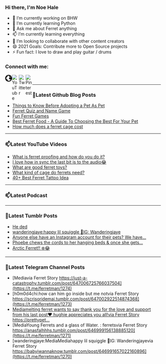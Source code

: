 ### Hi there, I'm Noe Hale

- 🔭 I’m currently working on BHW
- 🌱 I’m currently learning Python
- 💬 Ask me about Ferret anything
- 📫 I’m currently learning everything
- 🔭 I’m looking to collaborate with other content creators
- 😄 2021 Goals: Contribute more to Open Source projects
- ⚡ Fun fact: I love to draw and play guitar / drums

### Connect with me:

[<img align="left" alt="ferretvoice.com" width="22px" src="https://raw.githubusercontent.com/iconic/open-iconic/master/svg/globe.svg" />](https://ferretvoice.com)
[<img align="left" alt="YouTube" width="22px" src="https://cdn.jsdelivr.net/npm/simple-icons@v3/icons/youtube.svg" />](https://www.youtube.com/channel/UCk665XTfaMLVwFVWUmgnDiw)
[<img align="left" alt="Twitter" width="22px" src="https://cdn.jsdelivr.net/npm/simple-icons@v3/icons/twitter.svg" />](https://twitter.com/voiceferret)
[<img align="left" alt="Pinterest" width="22px" src="https://cdn.jsdelivr.net/npm/simple-icons@v3/icons/pinterest.svg" />](https://www.pinterest.com/voiceferret/)

<br />

---
### 🔭Latest Github Blog Posts
<!-- GITHUB:START -->
- [Things to Know Before Adopting a Pet As Pet](http://noehale.github.io/things-to-know-before-adopting-a-pet-as-pet/)
- [Ferret Quiz and Name Game](http://noehale.github.io/ferret-quiz/)
- [Fun Ferret Games](http://noehale.github.io/fun-ferret-games/)
- [Best Ferret Food - A Guide To Choosing the Best For Your Pet](http://noehale.github.io/best-ferret-food/)
- [How much does a ferret cage cost](http://noehale.github.io/how-much-does-a-ferret-cage-cost/)
<!-- GITHUB:END -->
---
### 📫Latest YouTube Videos

<!-- YOUTUBE:START -->
- [What is ferret proofing and how do you do it?](https://www.youtube.com/watch?v=81Syh_DJBQQ)
- [I love how in sync the last bit is to the audio😂](https://www.youtube.com/watch?v=WHBeGHwSlGY)
- [What are good ferret toys?](https://www.youtube.com/watch?v=tPxRilBzc0s)
- [What kind of cage do ferrets need?](https://www.youtube.com/watch?v=xzz6hC3sR5A)
- [40+ Best Ferret Tattoo Idea](https://www.youtube.com/watch?v=KIKqduR6Xcs)
<!-- YOUTUBE:END -->

---
### 📫Latest Podcast

<!-- PODCAST:START -->
<!-- PODCAST:END -->
---
### 📝Latest Tumblr Posts

<!-- TUMBLR:START -->
- [He ded](https://come-forth-into-the-light.tumblr.com/post/647029359143731200)
- [wanderingjaye:happy lil squiggle 🌱IG: Wanderingjaye ](https://come-forth-into-the-light.tumblr.com/post/647006725180997632)
- [Anyone else have an Instagram account for their pets? We have...](https://come-forth-into-the-light.tumblr.com/post/646984058999603200)
- [Phoebe chews the cords to her hanging beds & once she gets...](https://come-forth-into-the-light.tumblr.com/post/646938728128987136)
- [Arctic Ferret!! ❄️😂](https://come-forth-into-the-light.tumblr.com/post/646916138977116160)
<!-- TUMBLR:END -->
---
### 📝Latest Telegram Channel Posts

<!-- TELEGRAM:START -->
- [Mediavia Ferret Story https://just-a-catastrophy.tumblr.com/post/647006725766037504](https://t.me/ferretman/1274)
- [h0m0d4chi:how can him go inside but me notvia Ferret Story https://scrisoridemai.tumblr.com/post/647002922514874368](https://t.me/ferretman/1273)
- [Mediamelting ferret wants to say thank you for the love and support from his last post❤ hughie appreciates you all!via Ferret Story https://prettypet...](https://t.me/ferretman/1272)
- [MediaYoung Ferrets and a glass of Water. : ferretsvia Ferret Story https://anasfalhhhs.tumblr.com/post/646999156138885120](https://t.me/ferretman/1271)
- [wanderingjaye:MediaMediahappy lil squiggle 🌱IG: Wanderingjayevia Ferret Story https://babyiwannaknow.tumblr.com/post/646991657022160896](https://t.me/ferretman/1270)
<!-- TELEGRAM:END -->
